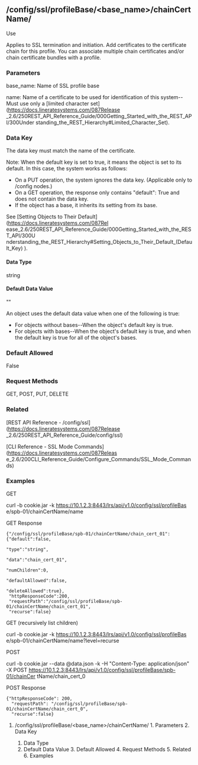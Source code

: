 ## /config/ssl/profileBase/<base_name>/chainCertName/<name/>

Use

Applies to SSL termination and initiation. Add certificates to the certificate
chain for this profile. You can associate multiple chain certificates and/or
chain certificate bundles with a profile.

### Parameters

base_name: Name of SSL profile base

name: Name of a certificate to be used for identification of this system--Must
use only a [limited character set](https://docs.lineratesystems.com/087Release
_2.6/250REST_API_Reference_Guide/000Getting_Started_with_the_REST_API/300Under
standing_the_REST_Hierarchy#Limited_Character_Set).

### Data Key

The data key must match the name of the certificate.

Note: When the default key is set to true, it means the object is set to its
default. In this case, the system works as follows:

  * On a PUT operation, the system ignores the data key. (Applicable only to /config nodes.)
  * On a GET operation, the response only contains "default": True and does not contain the data key.
  * If the object has a base, it inherits its setting from its base.

See [Setting Objects to Their Default](https://docs.lineratesystems.com/087Rel
ease_2.6/250REST_API_Reference_Guide/000Getting_Started_with_the_REST_API/300U
nderstanding_the_REST_Hierarchy#Setting_Objects_to_Their_Default_(Default_Key)
).

#### Data Type

string

#### Default Data Value

""

An object uses the default data value when one of the following is true:

  * For objects without bases--When the object's default key is true.
  * For objects with bases--When the object's default key is true, and when the default key is true for all of the object's bases.

### Default Allowed

False

### Request Methods

GET, POST, PUT, DELETE

### Related

[REST API Reference - /config/ssl](https://docs.lineratesystems.com/087Release
_2.6/250REST_API_Reference_Guide/config/ssl)

[CLI Reference - SSL Mode Commands](https://docs.lineratesystems.com/087Releas
e_2.6/200CLI_Reference_Guide/Configure_Commands/SSL_Mode_Commands)

### Examples

GET

curl -b cookie.jar -k https://10.1.2.3:8443/lrs/api/v1.0/config/ssl/profileBas
e/spb-01/chainCertName/name

GET Response

    
    {"/config/ssl/profileBase/spb-01/chainCertName/chain_cert_01":{"default":false,
                                                                   "type":"string",
                                                                   "data":"chain_cert_01",
                                                                   "numChildren":0,
                                                                   "defaultAllowed":false,
                                                                   "deleteAllowed":true},
     "httpResponseCode":200,
     "requestPath":"/config/ssl/profileBase/spb-01/chainCertName/chain_cert_01",
     "recurse":false}
    

GET (recursively list children)

curl -b cookie.jar -k https://10.1.2.3:8443/lrs/api/v1.0/config/ssl/profileBas
e/spb-01/chainCertName/name?level=recurse

POST

curl -b cookie.jar --data @data.json -k -H "Content-Type: application/json" -X
POST https://10.1.2.3:8443/lrs/api/v1.0/config/ssl/profileBase/spb-01/chainCer
tName/chain_cert_0

POST Response

    
    {"httpResponseCode": 200,
      "requestPath": "/config/ssl/profileBase/spb-01/chainCertName/chain_cert_0",
      "recurse":false}

  1. /config/ssl/profileBase/<base_name>/chainCertName/<name/>
    1. Parameters
    2. Data Key
      1. Data Type
      2. Default Data Value
    3. Default Allowed
    4. Request Methods
    5. Related
    6. Examples

